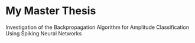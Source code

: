 # My Master Thesis

Investigation of the Backpropagation Algorithm for Amplitude Classification Using Spiking Neural Networks